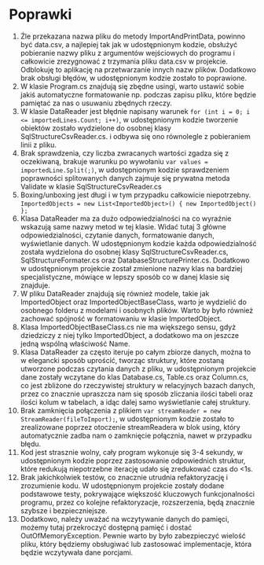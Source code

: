 ﻿# Poprawki
1. Źle przekazana nazwa pliku do metody ImportAndPrintData, powinno być data.csv, a najlepiej tak jak w udostępnionym kodzie, obsłużyć pobieranie nazwy pliku z argumentów wejściowych do programu i całkowicie zrezygnować z trzymania pliku data.csv w projekcie. Odblokuję to aplikację na przetwarzanie innych nazw plików. Dodatkowo brak obsługi błędów, w udostępnionym kodzie zostało to poprawione.
2. W klasie Program.cs znajdują się zbędne usingi, warto ustawić sobie jakiś automatyczne formatowanie np. podczas zapisu pliku, które będzie pamiętać za nas o usuwaniu zbędnych rzeczy.
3. W klasie DataReader jest błędnie napisany warunek ``
for (int i = 0; i <= importedLines.Count; i++)
``, w udostępnionym kodzie tworzenie obiektów zostało wydzielone do osobnej klasy SqlStructureCsvReader.cs. i odbywa się ono równolegle z pobieraniem linii z pliku.
4. Brak sprawdzenia, czy liczba zwracanych wartości zgadza się z oczekiwaną, brakuje warunku po wywołaniu 
`var values = importedLine.Split(;)`, w udostępnionym kodzie sprawdzeniem poprawności splitowanych danych zajmuje się prywatna metoda Validate w klasie SqlStructureCsvReader.cs
5. Boxing/unboxing jest długi i w tym przypadku całkowicie niepotrzebny.
``
ImportedObjects = new List<ImportedObject>() { new ImportedObject() };
``
6. Klasa DataReader ma za dużo odpowiedzialności na co wyraźnie wskazują same nazwy metod w tej klasie. Widać tutaj 3 główne odpowiedzialności, czytanie danych, formatowanie danych, wyświetlanie danych. W udostępnionym kodzie każda odpowiedzialność została wydzielona do osobnej klasy SqlStructureCsvReader.cs, SqlStructureFormater.cs oraz DatabaseStructurePrinter.cs. Dodatkowo w udostępnionym projekcie został zmienione nazwy klas na bardziej specjalistyczne, mówiące w lepszy sposób co w danej klasie się znajduje.
7. W pliku DataReader znajdują się również modele, takie jak ImportedObject oraz ImportedObjectBaseClass, warto je wydzielić do osobnego folderu z modelami i osobnych plików. Warto by było również zachować spójność w formatowaniu w klasie ImportedObject.
8. Klasa ImportedObjectBaseClass.cs nie ma większego sensu, gdyż dziedziczy z niej tylko ImportedObject, a dodatkowo ma on jeszcze jedną wspólną właściwość Name.
9. Klasa DataReader za często iteruje po całym zbiorze danych, można to w elegancki sposób uprościć, tworząc struktury, które zostaną utworzone podczas czytania danych z pliku, w udostępnionym projekcie dane zostały wczytane do klas Database.cs, Table.cs oraz Column.cs, co jest zbliżone do rzeczywistej struktury w relacyjnych bazach danych, przez co znacznie upraszcza nam się sposób zliczania ilości tabeli oraz ilości kolum w tabelach, a idąc dalej samo wyświetlanie całej struktury.
10. Brak zamknięcia połączenia z plikiem
`var streamReader = new StreamReader(fileToImport);`, w udostępnionym kodzie zostało to zrealizowane poprzez otoczenie streamReadera w blok using, który automatycznie zadba nam o zamknięcie połącznia, nawet w przypadku błędu.
11. Kod jest strasznie wolny, cały program wykonuje się 3-4 sekundy, w udostępnionym kodzie poprzez zastosowanie odpowiednich struktur, które redukują niepotrzebne iterację udało się zredukować czas do <1s.
12. Brak jakichkolwiek testów, co znacznie utrudnia refaktoryzację i zrozumienie kodu. W udostępnionym projekcie zostały dodane podstawowe testy, pokrywające większość kluczowych funkcjonalności programu, przez co kolejne refaktoryzacje, rozszerzenia, będą znacznie szybsze i bezpieczniejsze.
13. Dodatkowo, należy uważać na wczytywanie danych do pamięci, możemy tutaj przekroczyć dostępną pamięć i dostać OutOfMemoryException. Pewnie warto by było zabezpieczyć wielość pliku, który będziemy obsługiwać lub zastosować implementacje, która będzie wczytywała dane porcjami.


